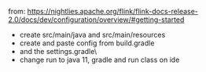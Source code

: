 
from: https://nightlies.apache.org/flink/flink-docs-release-2.0/docs/dev/configuration/overview/#getting-started

- create src/main/java and src/main/resources
- create and paste config from build.gradle
- and the settings.gradle\
- change run to java 11, gradle and run class on ide